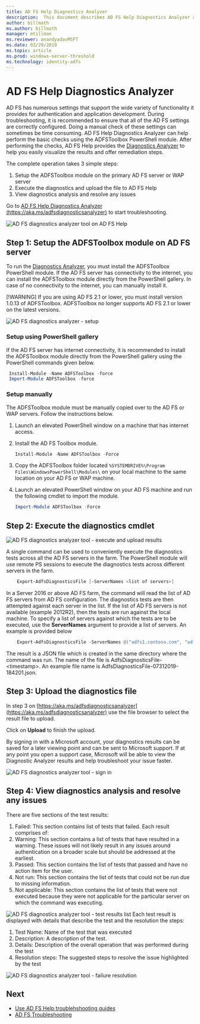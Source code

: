 ```yaml
---
title: AD FS Help Diagnostics Analyzer
description:  This document describes AD FS Help Diagnostics Analyzer and how it can perform the basic checks using AD FS diagnostics PowerShell module.
author: billmath
ms.author: billmath
manager: mtillman
ms.reviewer: anandyadavMSFT
ms.date: 03/29/2019
ms.topic: article
ms.prod: windows-server-threshold
ms.technology: identity-adfs
---
```


# AD FS Help Diagnostics Analyzer

AD FS has numerous settings that support the wide variety of functionality it provides for authentication and application development. During troubleshooting, it is recommended to ensure that all of the AD FS settings are correctly configured. Doing a manual check of these settings can sometimes be time consuming. AD FS Help Diagnostics Analyzer can help perform the basic checks using the ADFSToolbox PowerShell module. After performing the checks, AD FS Help provides the [Diagnostics Analyzer](https://aka.ms/adfsdiagnosticsanalyzer) to help you easily visualize the results and offer remediation steps.

The complete operation takes 3 simple steps:

1. Setup the ADFSToolbox module on the primary AD FS server or WAP server
2. Execute the diagnostics and upload the file to AD FS Help
3. View diagnostics analysis and resolve any issues

Go to [AD FS Help Diagnostics Analyzer (https://aka.ms/adfsdiagnosticsanalyzer)](https://aka.ms/adfsdiagnosticsanalyzer) to start troubleshooting.

![AD FS diagnostics analyzer tool on AD FS Help](media/ad-fs-diagonostics-analyzer/home.png)

## Step 1: Setup the ADFSToolbox module on AD FS server

To run the [Diagnostics Analyzer](https://aka.ms/adfsdiagnosticsanalyzer), you must install the ADFSToolbox PowerShell module. If the AD FS server has connectivity to the internet, you can install the ADFSToolbox module directly from the PowerShell gallery. In case of no connectivity to the internet, you can manually install it. 

[!WARNING]
If you are using AD FS 2.1 or lower, you must install version 1.0.13 of ADFSToolbox. ADFSToolbox no longer supports AD FS 2.1 or lower on the latest versions.

![AD FS diagnostics analyzer - setup](media/ad-fs-diagonostics-analyzer/step1_v2.png)

### Setup using PowerShell gallery

If the AD FS server has internet connectivity, it is recommended to install the ADFSToolbox module directly from the PowerShell gallery using the PowerShell commands given below.

   ```powershell
    Install-Module -Name ADFSToolbox -force
    Import-Module ADFSToolbox -force
   ```

### Setup manually

The ADFSToolbox module must be manually copied over to the AD FS or WAP servers. Follow the instructions below.

1. Launch an elevated PowerShell window on a machine that has internet access.
2. Install the AD FS Toolbox module.

    ```powershell
    Install-Module -Name ADFSToolbox -Force
    ```
3. Copy the ADFSToolbox folder located `%SYSTEMDRIVE%\Program Files\WindowsPowerShell\Modules\` on your local machine to the same location on your AD FS or WAP machine.

4. Launch an elevated PowerShell window on your AD FS machine and run the following cmdlet to import the module.

    ```powershell
    Import-Module ADFSToolbox -Force
    ```

## Step 2: Execute the diagnostics cmdlet

![AD FS diagnostics analyzer tool - execute and upload results](media/ad-fs-diagonostics-analyzer/step2_v2.png)

A single command can be used to conveniently execute the diagnostics tests across all the AD FS servers in the farm. The PowerShell module will use remote PS sessions to execute the diagnostics tests across different servers in the farm.

```powershell
    Export-AdfsDiagnosticsFile [-ServerNames <list of servers>]
```

In a Server 2016 or above AD FS farm, the command will read the list of AD FS servers from AD FS configuration. The diagnostics tests are then attempted against each server in the list. If the list of AD FS servers is not available (example 2012R2), then the tests are run against the local machine. To specify a list of servers against which the tests are to be executed, use the **ServerNames** argument to provide a list of servers. An example is provided below

```powershell
    Export-AdfsDiagnosticsFile -ServerNames @("adfs1.contoso.com", "adfs2.contoso.com")
```

The result is a JSON file which is created in the same directory where the command was run. The name of the file is AdfsDiagnosticsFile-\<timestamp\>. An example file name is AdfsDiagnosticsFile-07312019-184201.json.

## Step 3: Upload the diagnostics file

In step 3 on [https://aka.ms/adfsdiagnosticsanalyzer](https://aka.ms/adfsdiagnosticsanalyzer) use the file browser to select the result file to upload.

Click on **Upload** to finish the upload.

By signing in with a Microsoft account, your diagnostics results can be saved for a later viewing point and can be sent to Microsoft support. If at any point you open a support case, Microsoft will be able to view the Diagnostic Analyzer results and help troubleshoot your issue faster.

![AD FS diagnostics analyzer tool - sign in](media/ad-fs-diagonostics-analyzer/sign_in_step.png)

## Step 4: View diagnostics analysis and resolve any issues

There are five sections of the test results:

1. Failed: This section contains list of tests that failed. Each result comprises of:
2. Warning: This section contains a list of tests that have resulted in a warning. These issues will not likely result in any issues around authentication on a broader scale but should be addressed at the earliest.
3. Passed: This section contains the list of tests that passed and have no action item for the user.
4. Not run: This section contains the list of tests that could not be run due to missing information.
5. Not applicable: This section contains the list of tests that were not executed because they were not applicable for the particular server on which the command was executing.

![AD FS diagnostics analyzer tool - test results list](media/ad-fs-diagonostics-analyzer/step3a_v3.png)
Each test result is displayed with details that describe the test and the resolution the steps:

1. Test Name: Name of the test that was executed
2. Description: A description of the test.
3. Details: Description of the overall operation that was performed during the test
4. Resolution steps: The suggested steps to resolve the issue highlighted by the test

![AD FS diagnostics analyzer tool - failure resolution](media/ad-fs-diagonostics-analyzer/step3b_v3.png)

## Next

- [Use AD FS Help troublehshooting guides](https://aka.ms/adfshelp/troubleshooting )
- [AD FS Troubleshooting](ad-fs-tshoot-overview.md)

